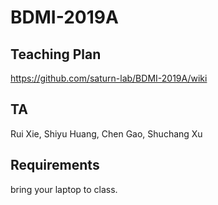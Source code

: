 # BDMI-2019A

## Teaching Plan 

https://github.com/saturn-lab/BDMI-2019A/wiki

## TA

Rui Xie, Shiyu Huang, Chen Gao, Shuchang Xu

## Requirements

bring your laptop to class.
